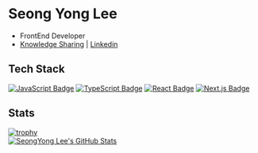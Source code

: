 # Seong Yong Lee
- FrontEnd Developer
- [Knowledge Sharing](https://www.notion.so/2a6eca3fe9a84c3bab9ce5d9b30c379f) | [Linkedin](https://www.linkedin.com/in/%EC%84%B1%EC%9A%A9-%EC%9D%B4-5576a9215/)

## Tech Stack
[![JavaScript Badge](https://img.shields.io/badge/JavaScript-F7DF1E?style=flat-square&logo=JavaScript&logoColor=white)](https://javascript.info/)
[![TypeScript Badge](https://img.shields.io/badge/Typescript-235A97?style=flat-square&logo=Typescript&logoColor=white)](https://www.typescriptlang.org/)
[![React Badge](https://img.shields.io/badge/React-61DAFB?style=flat-square&logo=React&logoColor=white)](https://reactjs.org/)
[![Next.js Badge](https://img.shields.io/badge/Next.js-000000?style=flat-square&logo=next.js&logoColor=white)](https://nextjs.org/)

## Stats
[![trophy](https://github-profile-trophy.vercel.app/?username=SeongYongLee&row=2&column=3&no-frame=true)](https://github.com/ryo-ma/github-profile-trophy)
</br>
[![SeongYong Lee's GitHub Stats](https://github-readme-stats.vercel.app/api?username=SeongYongLee)](https://github-readme-stats.vercel.app/api?username=SeongYongLee)
